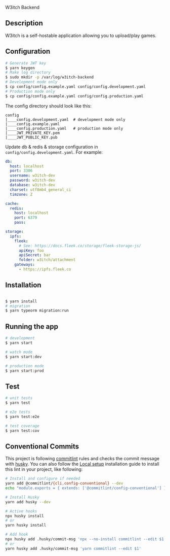 W3itch Backend

## Description

W3itch is a self-hostable application allowing you to upload/play games.

## Configuration

```bash
# Generate JWT key
$ yarn keygen
# Make log directory
$ sudo mkdir -p /var/log/w3itch-backend
# Development mode only
$ cp config/config.example.yaml config/config.development.yaml
# Production mode only
$ cp config/config.example.yaml config/config.production.yaml
```

The config directory should look like this:

```
config
|____config.development.yaml  # development mode only
|____config.example.yaml
|____config.production.yaml   # production mode only
|____JWT_PRIVATE_KEY.pem
|____JWT_PUBLIC_KEY.pub
```

Update db & redis & storage configuration in `config/config.development.yaml`. For example:

```yaml
db:
  host: localhost
  port: 3306
  username: w3itch-dev
  password: w3itch-dev
  database: w3itch-dev
  charset: utf8mb4_general_ci
  timzone: Z

cache:
  redis:
    host: localhost
    port: 6379
    pass:

storage:
  ipfs:
    fleek:
      # See: https://docs.fleek.co/storage/fleek-storage-js/
      apiKey: foo
      apiSecret: bar
      folder: w3itch/attachment
    gateways:
      - https://ipfs.fleek.co
```

## Installation

```bash

$ yarn install
# migration
$ yarn typeorm migration:run
```

## Running the app

```bash
# development
$ yarn start

# watch mode
$ yarn start:dev

# production mode
$ yarn start:prod
```

## Test

```bash
# unit tests
$ yarn test

# e2e tests
$ yarn test:e2e

# test coverage
$ yarn test:cov
```

## Conventional Commits

This project is following [commitlint](https://github.com/conventional-changelog/commitlint) rules and checks the commit message with [husky](https://typicode.github.io/husky/#/?id=features). You can also follow the [Local setup](https://commitlint.js.org/#/guides-local-setup) installation guide to install this lint in your project, like following:

```bash
# Install and configure if needed
yarn add @commitlint/{cli,config-conventional} --dev
echo "module.exports = { extends: ['@commitlint/config-conventional'] };" > commitlint.config.js

# Install Husky
yarn add husky --dev

# Active hooks
npx husky install
# or
yarn husky install

# Add hook
npx husky add .husky/commit-msg 'npx --no-install commitlint --edit $1'
# or
yarn husky add .husky/commit-msg 'yarn commitlint --edit $1'
```
